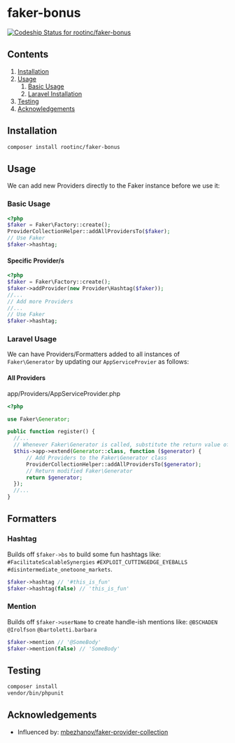 # faker-bonus

[![Codeship Status for rootinc/faker-bonus](https://app.codeship.com/projects/3d1428a0-3f07-0138-f2a1-0a35e539f0bc/status?branch=develop)](https://app.codeship.com/projects/387568)

## Contents
1. [Installation](#installation) 
1. [Usage](#basic-usage) 
    1. [Basic Usage](#basic-usage) 
    1. [Laravel Installation](#laravel-usage) 
1. [Testing](#testing)
1. [Acknowledgements](#acknowledgement)

## Installation

```bash
composer install rootinc/faker-bonus
```

## Usage

We can add new Providers directly to the Faker instance before we use it:
### Basic Usage

```php
<?php
$faker = Faker\Factory::create();
ProviderCollectionHelper::addAllProvidersTo($faker);
// Use Faker
$faker->hashtag;
```

#### Specific Provider/s
```php
<?php
$faker = Faker\Factory::create();
$faker->addProvider(new Provider\Hashtag($faker));
//...
// Add more Providers 
//...
// Use Faker
$faker->hashtag;
```

### Laravel Usage

We can have Providers/Formatters added to all instances of `Faker\Generator` by updating our `AppServiceProvier` as follows:

#### All Providers

app/Providers/AppServiceProvider.php
```php
<?php

use Faker\Generator;

public function register() {
  //...
  // Whenever Faker\Generator is called, substitute the return value of this block
  $this->app->extend(Generator::class, function ($generator) {
      // Add Providers to the Faker\Generator class
      ProviderCollectionHelper::addAllProvidersTo($generator);
      // Return modified Faker\Generator
      return $generator;
  });
  //...
}
```

## Formatters

### Hashtag

Builds off `$faker->bs` to build some fun hashtags like: `#FacilitateScalableSynergies` `#EXPLOIT_CUTTINGEDGE_EYEBALLS` `#disintermediate_onetoone_markets`.

```php
$faker->hashtag // '#this_is_fun'
$faker->hashtag(false) // 'this_is_fun'

```

### Mention

Builds off `$faker->userName` to create handle-ish mentions like: `@BSCHADEN` `@Irolfson` `@bartoletti.barbara`

```php
$faker->mention // '@SomeBody'
$faker->mention(false) // 'SomeBody'

```

## Testing

```bash
composer install
vendor/bin/phpunit
```

## Acknowledgements

- Influenced by: [mbezhanov/faker-provider-collection](https://github.com/mbezhanov/faker-provider-collection)
